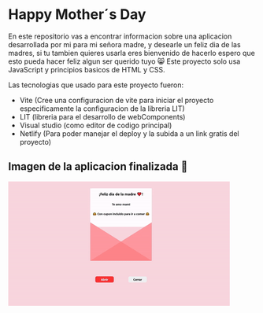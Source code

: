 # Happy Mother´s Day 

En este repositorio vas a encontrar informacion sobre una aplicacion desarrollada por mi para mi señora madre, y desearle un feliz dia de las madres, si tu tambien quieres usarla eres bienvenido de hacerlo espero que esto pueda hacer feliz algun ser querido tuyo :smile_cat:
Este proyecto solo usa JavaScript y principios basicos de HTML y CSS. 

Las tecnologias que usado para este proyecto fueron:  

- Vite (Cree una configuracion de vite para iniciar el proyecto especificamente la configuracion de la libreria LIT)
- LIT (libreria para el desarrollo de webComponents)
- Visual studio (como editor de codigo principal)
- Netlify (Para poder manejar el deploy y la subida a un link gratis del proyecto)

## Imagen de la aplicacion finalizada :rocket:

![](https://github.com/JoelRamos22/Mother-s-Day/blob/main/public/Videomothersday-ezgif.com-crop.gif)